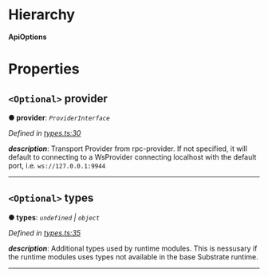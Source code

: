 

# Hierarchy

**ApiOptions**

# Properties

<a id="provider"></a>

## `<Optional>` provider

**● provider**: *`ProviderInterface`*

*Defined in [types.ts:30](https://github.com/polkadot-js/api/blob/483a662/packages/api/src/types.ts#L30)*

*__description__*: Transport Provider from rpc-provider. If not specified, it will default to connecting to a WsProvider connecting localhost with the default port, i.e. `ws://127.0.0.1:9944`

___
<a id="types"></a>

## `<Optional>` types

**● types**: *`undefined` | `object`*

*Defined in [types.ts:35](https://github.com/polkadot-js/api/blob/483a662/packages/api/src/types.ts#L35)*

*__description__*: Additional types used by runtime modules. This is nessusary if the runtime modules uses types not available in the base Substrate runtime.

___

